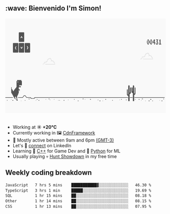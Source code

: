 <h2>:wave: <b>Bienvenido I'm Simon!&nbsp;</b></h2>

<section>
  <img src="./static/banner.gif" height=300 width=1000>
</section>

<br>

<ul>
  <li>
		<!--START_SECTION:weather-->
		Working at <b>☀️   +20°C</b>
		<!--END_SECTION:weather-->
  </li>
  <li>
    Currently working in 🖼️&nbsp;<a href=https://github.com/snapverse/cdn-framework target=_blank>CdnFramework</a>
  </li>
  <li>
    🚩 Mostly active between 9am and 6pm <a href=https://onlinealarmkur.com/world/es target=_blank>(GMT-3)</a>
  </li>
  <li>
    Let's 🔗&nbsp;<a href=https://www.linkedin.com/in/itssimmons target=_blank>connect</a> on LinkedIn
  </li>
  <li>
    Learning 👴&nbsp;<a href=https://images3.memedroid.com/images/UPLOADED755/65f2bce6734f6.webp target=_blank>C++</a> for Game Dev and 🐍&nbsp;<a href=https://qph.cf2.quoracdn.net/main-qimg-4472b6229cb75bf66ab531f3ebd4f975-lq target=_blank>Python</a> for ML
  </li>
  <li>
    Usually playing 💀&nbsp;<a href=https://www.huntshowdown.com target=_blank>Hunt Showdown</a> in my free time
  </li>
</ul>

<h2><b>Weekly coding breakdown </b></h2>

<!--START_SECTION:waka-->

```txt
JavaScript   7 hrs 5 mins    ███████████▓░░░░░░░░░░░░░   46.30 %
TypeScript   3 hrs 1 min     █████░░░░░░░░░░░░░░░░░░░░   19.69 %
SQL          1 hr 15 mins    ██░░░░░░░░░░░░░░░░░░░░░░░   08.18 %
Other        1 hr 14 mins    ██░░░░░░░░░░░░░░░░░░░░░░░   08.15 %
CSS          1 hr 13 mins    ██░░░░░░░░░░░░░░░░░░░░░░░   07.95 %
```

<!--END_SECTION:waka-->
